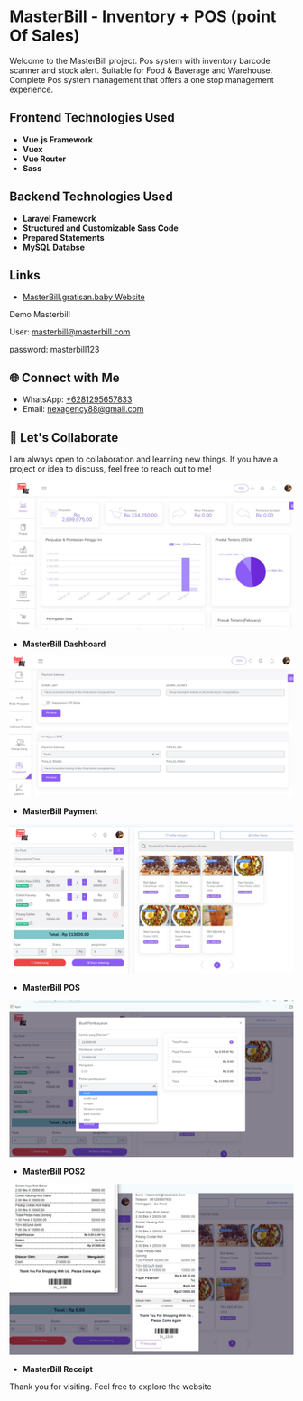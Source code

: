 # MasterBill - Inventory + POS (point Of Sales)
Welcome to the MasterBill project. Pos system with inventory barcode scanner and stock alert. Suitable for Food & Baverage and Warehouse.
Complete Pos system management that offers a one stop management experience.


## Frontend Technologies Used
- **Vue.js Framework**
- **Vuex**
- **Vue Router**
- **Sass**

## Backend Technologies Used
- **Laravel Framework**
- **Structured and Customizable Sass Code**
- **Prepared Statements**
- **MySQL Databse**


## Links
- [MasterBill.gratisan.baby Website](https://masterbill.gratisan.baby/)

Demo Masterbill

User: masterbill@masterbill.com

password: masterbill123


## 🌐 Connect with Me
- WhatsApp: [+6281295657833](tel:+6281295657833)
- Email: [nexagency88@gmail.com](mailto:nexagency88@gmail.com)

## 🤝 Let's Collaborate
I am always open to collaboration and learning new things. If you have a project or idea to discuss, feel free to reach out to me!



![MasterBill Dashboard](https://raw.githubusercontent.com/NexDesign-Agency/MasterBill-Inventory-Pos/main/masterbill1.jpg)
- **MasterBill Dashboard**
  
![MasterBill Stripe Payment](https://raw.githubusercontent.com/NexDesign-Agency/MasterBill-Inventory-Pos/main/masterbill2.jpg)
- **MasterBill Payment**
  
![MasterBill POS](https://raw.githubusercontent.com/NexDesign-Agency/MasterBill-Inventory-Pos/main/masterbill3.jpg)
- **MasterBill POS**
  
![MasterBill POS2](https://raw.githubusercontent.com/NexDesign-Agency/MasterBill-Inventory-Pos/main/masterbill4.jpg)
- **MasterBill POS2**
  
![MasterBill Receipt](https://raw.githubusercontent.com/NexDesign-Agency/MasterBill-Inventory-Pos/main/masterbill5.jpg)
- **MasterBill Receipt**


Thank you for visiting. Feel free to explore the website 
